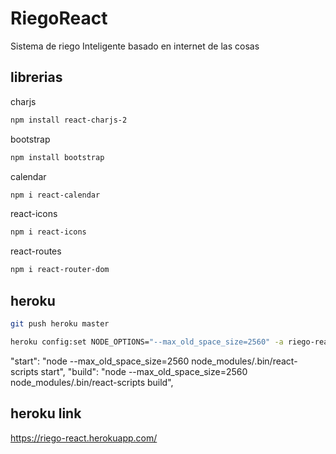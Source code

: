 # RiegoReact
Sistema de riego Inteligente basado en internet de las cosas


## librerias

charjs
```bash
npm install react-charjs-2
```

bootstrap
```bash
npm install bootstrap
```

calendar
```bash
npm i react-calendar
```
react-icons
```bash
npm i react-icons
```
react-routes
```bash
npm i react-router-dom
```
## heroku 

```bash
git push heroku master
```

```bash
heroku config:set NODE_OPTIONS="--max_old_space_size=2560" -a riego-react
```

"start": "node --max_old_space_size=2560 node_modules/.bin/react-scripts start",
"build": "node --max_old_space_size=2560 node_modules/.bin/react-scripts build",


## heroku link 
https://riego-react.herokuapp.com/
